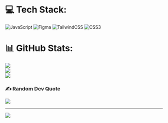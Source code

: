 
# 💻 Tech Stack:
![JavaScript](https://img.shields.io/badge/javascript-%23323330.svg?style=for-the-badge&logo=javascript&logoColor=%23F7DF1E) ![Figma](https://img.shields.io/badge/figma-%23F24E1E.svg?style=for-the-badge&logo=figma&logoColor=white) ![TailwindCSS](https://img.shields.io/badge/tailwindcss-%2338B2AC.svg?style=for-the-badge&logo=tailwind-css&logoColor=white) ![CSS3](https://img.shields.io/badge/css3-%231572B6.svg?style=for-the-badge&logo=css3&logoColor=white)
# 📊 GitHub Stats:
![](https://github-readme-stats.vercel.app/api?username=HanzxRYU&theme=dark&hide_border=false&include_all_commits=false&count_private=false)<br/>
![](https://github-readme-streak-stats.herokuapp.com/?user=HanzxRYU&theme=dark&hide_border=false)<br/>
![](https://github-readme-stats.vercel.app/api/top-langs/?username=HanzxRYU&theme=dark&hide_border=false&include_all_commits=false&count_private=false&layout=compact)

### ✍️ Random Dev Quote
![](https://quotes-github-readme.vercel.app/api?type=horizontal&theme=radical)

---
[![](https://visitcount.itsvg.in/api?id=HanzxRYU&icon=0&color=0)](https://visitcount.itsvg.in)

<!-- Proudly created with GPRM ( https://gprm.itsvg.in ) -->
